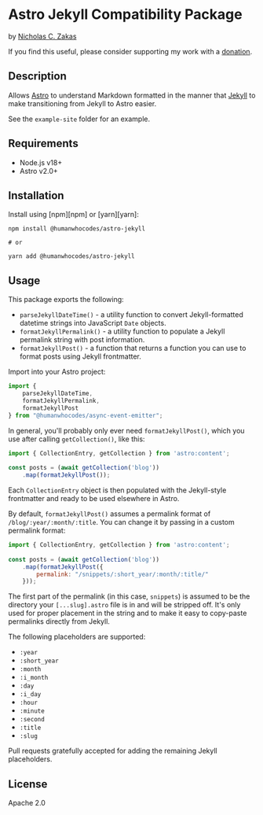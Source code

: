 # Astro Jekyll Compatibility Package

by [Nicholas C. Zakas](https://humanwhocodes.com)

If you find this useful, please consider supporting my work with a [donation](https://humanwhocodes.com/donate).

## Description

Allows [Astro](https://astro.build) to understand Markdown formatted in the manner that [Jekyll](https://jekyllrb.com) to make transitioning from Jekyll to Astro easier.

See the `example-site` folder for an example.

## Requirements

* Node.js v18+
* Astro v2.0+

## Installation

Install using [npm][npm] or [yarn][yarn]:

```
npm install @humanwhocodes/astro-jekyll

# or

yarn add @humanwhocodes/astro-jekyll
```

## Usage

This package exports the following:

* `parseJekyllDateTime()` - a utility function to convert Jekyll-formatted datetime strings into JavaScript `Date` objects.
* `formatJekyllPermalink()` - a utility function to populate a Jekyll permalink string with post information.
* `formatJekyllPost()` - a function that returns a function you can use to format posts using Jekyll frontmatter.

Import into your Astro project:

```js
import {
    parseJekyllDateTime,
    formatJekyllPermalink,
    formatJekyllPost
} from "@humanwhocodes/async-event-emitter";
```

In general, you'll probably only ever need `formatJekyllPost()`, which you use after calling `getCollection()`, like this:

```js
import { CollectionEntry, getCollection } from 'astro:content';	
    
const posts = (await getCollection('blog'))
    .map(formatJekyllPost());
```

Each `CollectionEntry` object is then populated with the Jekyll-style frontmatter and ready to be used elsewhere in Astro.

By default, `formatJekyllPost()` assumes a permalink format of `/blog/:year/:month/:title`. You can change it by passing in a custom permalink format:

```js
import { CollectionEntry, getCollection } from 'astro:content';	
    
const posts = (await getCollection('blog'))
    .map(formatJekyllPost({
        permalink: "/snippets/:short_year/:month/:title/"
    }));
```

The first part of the permalink (in this case, `snippets`) is assumed to be the directory your `[...slug].astro` file is in and will be stripped off. It's only used for proper placement in the string and to make it easy to copy-paste permalinks directly from Jekyll.

The following placeholders are supported:

* `:year`
* `:short_year`
* `:month`
* `:i_month`
* `:day`
* `:i_day`
* `:hour`
* `:minute`
* `:second`
* `:title`
* `:slug`

Pull requests gratefully accepted for adding the remaining Jekyll placeholders.

## License

Apache 2.0
